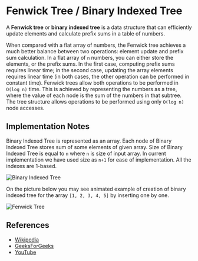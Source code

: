 # Fenwick Tree / Binary Indexed Tree

A **Fenwick tree** or **binary indexed tree** is a data
structure that can efficiently update elements and
calculate prefix sums in a table of numbers.

When compared with a flat array of numbers, the Fenwick tree achieves a
much better balance between two operations: element update and prefix sum
calculation. In a flat array of `n` numbers, you can either store the elements,
or the prefix sums. In the first case, computing prefix sums requires linear
time; in the second case, updating the array elements requires linear time
(in both cases, the other operation can be performed in constant time).
Fenwick trees allow both operations to be performed in `O(log n)` time.
This is achieved by representing the numbers as a tree, where the value of
each node is the sum of the numbers in that subtree. The tree structure allows
operations to be performed using only `O(log n)` node accesses.

## Implementation Notes

Binary Indexed Tree is represented as an array. Each node of Binary Indexed Tree
stores sum of some elements of given array. Size of Binary Indexed Tree is equal
to `n` where `n` is size of input array. In current implementation we have used
size as `n+1` for ease of implementation. All the indexes are 1-based.

![Binary Indexed Tree](https://www.geeksforgeeks.org/wp-content/uploads/BITSum.png)

On the picture below you may see animated example of
creation of binary indexed tree for the
array `[1, 2, 3, 4, 5]` by inserting one by one.

![Fenwick Tree](https://upload.wikimedia.org/wikipedia/commons/d/dc/BITDemo.gif)

## References

-   [Wikipedia](https://en.wikipedia.org/wiki/Fenwick_tree)
-   [GeeksForGeeks](https://www.geeksforgeeks.org/binary-indexed-tree-or-fenwick-tree-2/)
-   [YouTube](https://www.youtube.com/watch?v=CWDQJGaN1gY&index=18&t=0s&list=PLLXdhg_r2hKA7DPDsunoDZ-Z769jWn4R8)

